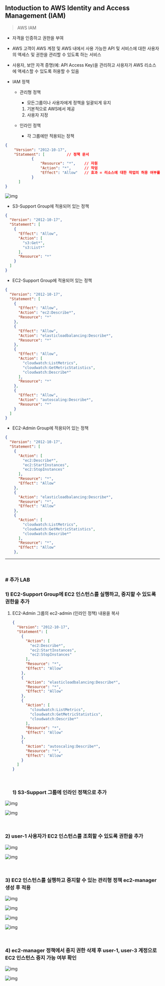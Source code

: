 ## Intoduction to AWS Identity and Access Management (IAM)

> AWS IAM

- 자격을 인증하고 권한을 부여

- AWS 고객이 AWS 계정 및 AWS 내에서 사용 가능한 API 및 서비스에 대한 사용자의 액세스 및 권한을 관리할 수 있도록 하는 서비스

- 사용자, 보안 자격 증명(예: API Access Key)을 관리하고 사용자가 AWS 리소스에 액세스할 수 있도록 허용할 수 있음

- IAM 정책

  - 관리형 정책 

    - 모든그룹이나 사용자에게 정책을 일괄되게 유지

    1. 기본적으로 AWS에서 제공
    2. 사용자 지정

  - 인라인 정책

    - 각 그룹에만 적용되는 정책

```json
{
    "Version": "2012-10-17",
    "Statement": [          // 정책 문서
            {
                "Resource": "*",    // 자원
                "Action": "*",		// 작업
                "Effect": "Allow"	// 효과 = 리소스에 대한 작업의 허용 여부를 명시
            }
      ]
}

```

![img](aws-IAM.assets/JFAUD34S1cABrcnKmjp1T_-B-p4EnXuq7ASgA0INK9___ImNgvTBvSz4TceC0JlQFC5fL1lOS_ftbbcRkeeDr-QCf2IoFeX6I7xTmddzdOh_rjjDjASWHDU6qAgoyrJxL6aaMxMk)

- S3-Support Group에 적용되어 있는 정책

```json
{
  "Version": "2012-10-17",
  "Statement": [
    {
      "Effect": "Allow",
      "Action": [
        "s3:Get*",
        "s3:List*"
      ],
      "Resource": "*"
    }
  ]
}
```

- EC2-Support Group에 적용되어 있는 정책

```json
{
  "Version": "2012-10-17",
  "Statement": [
    {
      "Effect": "Allow",
      "Action": "ec2:Describe*",
      "Resource": "*"
    },
    {
      "Effect": "Allow",
      "Action": "elasticloadbalancing:Describe*",
      "Resource": "*"
    },
    {
      "Effect": "Allow",
      "Action": [
        "cloudwatch:ListMetrics",
        "cloudwatch:GetMetricStatistics",
        "cloudwatch:Describe*"
      ],
      "Resource": "*"
    },
    {
      "Effect": "Allow",
      "Action": "autoscaling:Describe*",
      "Resource": "*"
    }
  ]
}
```

- EC2-Admin Group에 적용되어 있는 정책

```json
{
  "Version": "2012-10-17",
  "Statement": [
    {
      "Action": [
        "ec2:Describe*",
        "ec2:StartInstances",
        "ec2:StopInstances"
      ],
      "Resource": "*",
      "Effect": "Allow"
    },
    {
      "Action": "elasticloadbalancing:Describe*",
      "Resource": "*",
      "Effect": "Allow"
    },
    {
      "Action": [
        "cloudwatch:ListMetrics",
        "cloudwatch:GetMetricStatistics",
        "cloudwatch:Describe*"
      ],
      "Resource": "*",
      "Effect": "Allow"
    },
```

---

<br/>

### # 추가 LAB

### 1) EC2-Support Group에 EC2 인스턴스를 실행하고, 중지할 수 있도록 권한을 추가

 1. EC2-Admin 그룹의 ec2-admin (인라인 정책) 내용을 복사

    ```json
    {
      "Version": "2012-10-17",
      "Statement": [
        {
          "Action": [
            "ec2:Describe*",
            "ec2:StartInstances",
            "ec2:StopInstances"
          ],
          "Resource": "*",
          "Effect": "Allow"
        },
        {
          "Action": "elasticloadbalancing:Describe*",
          "Resource": "*",
          "Effect": "Allow"
        },
        {
          "Action": [
            "cloudwatch:ListMetrics",
            "cloudwatch:GetMetricStatistics",
            "cloudwatch:Describe*"
          ],
          "Resource": "*",
          "Effect": "Allow"
        },
        {
          "Action": "autoscaling:Describe*",
          "Resource": "*",
          "Effect": "Allow"
        }
      ]
    }
    ```

    <br/>

    ### 1) S3-Support 그룹에 인라인 정책으로 추가

![img](aws-IAM.assets/LwRQscYfsfUY2I98UAa1e-WjVA0YiLHZqft8uMgud_V2SC-N7WReid0RRSetmwvbcm58KFG2li3DhTNUZlRgNon-VsFrV9PTaFHlU8UdXtMhX0SdvXrBJOFqv92lWvCN4YWGQpx7)

![img](aws-IAM.assets/y6GheyMOu5c3nlU1SzQkkaRk8svIvcKIj3e5N_6WG6RfC-KId-F9jNfd8DzsUH2dSjfLibpRLkPCMcsxcuSffPuhxq-PLEd_9imHO0OMJwXb5RMlfakvhjWx9BQ6n4dYeTH2vzrK)

<br/>

### 2) user-1 사용자가 EC2 인스턴스를 조회할 수 있도록 권한을 추가

![img](aws-IAM.assets/i1WnzH099U8QAx1fTX4HX1rXWh9DiS7vHt0K0kaa6jXYK5Vjx2LfeohcZOFFiY-C9ISutVk3DRXi084WG8rAYcfDRYAa5ox_UIPTsEPLTMdMsP2-CHUuwImEoWWZTOX1RE5GiMpU)

![img](aws-IAM.assets/7kggqjH65Hk5Zaa27YQZW9ybU9lzvA6_9dbQx7jczqgQDiqioXdSyPkDwf9lLQTfAPsuQ0PhUQ-pJklIbuEIbRJXHypVT3uxxr-Phm1rF3xSzRdC3AhjjO6VxWrI-5mDvB_VBulU)

<br/>

### 3) EC2 인스턴스를 실행하고 중지할 수 있는 관리형 정책 ec2-manager 생성 후 적용

![img](aws-IAM.assets/wiUfyiNRuAd00Ui3dfp8Mo0nv51hxWTy5w69dSoWyJX2z568GY4an1l61OQsrrZpohZzCI-OShJ0-5g8HUgomtXQ7d68Xg2qZqbBI7_ifQaQL7zZkSOn4iD9XfOOBX4Cx7Vk7H29)

![img](aws-IAM.assets/K59ii1nr-4ofN8l8_oKYBMTOpOC8pzTBBJFIkW1a-imHxMLlrR4ONsJcKKQDj2mAPYsCNhlU7o5wJ44bpkBBHCgXj4L6Yw4Bl0_vzxUB50CyfKoHaF7udJbA70YKTcF2EeL9rYvy)

![img](aws-IAM.assets/RaVNbGGtkgL2C1c162pnzbdiXh3OJi5RBvfBJizl_RnfeMjcIOQIOivle5G8wVPIUjMhb5XSkudR2xzLocPz9Ict7FiS0ipvPvpn7lbKvLukEDBpNRtWBlqyTGL40VV8z1YtpQAI)

![img](aws-IAM.assets/3fXGlqG5Sscwu0ilvRsGA7HWRa1oegr8zH-bxvD_oWnx_UYe2by0dpTbN-ReN8iVlL9KazE0IOf0U1bOFuzIFEkLQKdsV7pLZw5lg0BzU0OidVr8_ocYbQSIfWv-a1pPIVNDT6XN)

<br/>

###  4) ec2-manager 정책에서 중지 권한 삭제 후 user-1, user-3 계정으로 EC2 인스턴스 중지 가능 여부 확인

![img](aws-IAM.assets/1waHD33s2qPi64RTcSH0c2Ih_LVcb75UE-F7hyfIrDpbCWN_-wkvXeNef3wruzViyvcCftRjdsW7uR7l0vmqLPzoENm2Ls5Vh8EPX8BpYnDJUAxZkc8Hku-wjAGLAV6TrnqvulRt)

![img](aws-IAM.assets/RVo1bor02Qp_HdmA0TNgAWDjxjspCYN8zLJmCUmnzDiJujVCyiMGFp6sqm-0qDHvAjWuhJXpDNXGoMEXNTOeGtSXgWUCyJAQknium6LVkMsu55iZGH7Ifma00E1i0quWza60F36v)